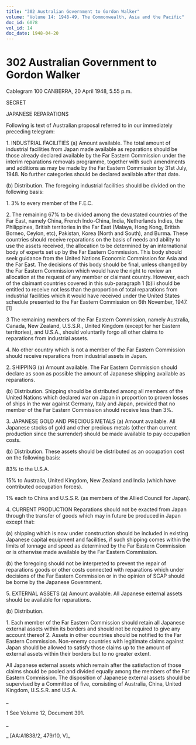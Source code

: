 ```yaml
---
title: "302 Australian Government to Gordon Walker"
volume: "Volume 14: 1948-49, The Commonwealth, Asia and the Pacific"
doc_id: 6078
vol_id: 14
doc_date: 1948-04-20
---
```


# 302 Australian Government to Gordon Walker

Cablegram 100 CANBERRA, 20 April 1948, 5.55 p.m.

SECRET

JAPANESE REPARATIONS

Following is text of Australian proposal referred to in our immediately preceding telegram:

1\. INDUSTRIAL FACILITIES (a) Amount available. The total amount of industrial facilities from Japan made available as reparations should be those already declared available by the Far Eastern Commission under the interim reparations removals programme, together with such amendments and additions as may be made by the Far Eastern Commission by 31st July, 1948. No further categories should be declared available after that date.

(b) Distribution. The foregoing industrial facilities should be divided on the following basis:

1\. 3% to every member of the F.E.C.

2\. The remaining 67% to be divided among the devastated countries of the Far East, namely China, French Indo-China, India, Netherlands Indies, the Philippines, British territories in the Far East (Malaya, Hong Kong, British Borneo, Ceylon, etc), Pakistan, Korea (North and South), and Burma. These countries should receive reparations on the basis of needs and ability to use the assets received, the allocation to be determined by an international body of experts set up by the Far Eastern Commission. This body should seek guidance from the United Nations Economic Commission for Asia and the Far East. The decisions of this body should be final, unless changed by the Far Eastern Commission which would have the right to review an allocation at the request of any member or claimant country. However, each of the claimant countries covered in this sub-paragraph 1 (b)ii should be entitled to receive not less than the proportion of total reparations from industrial facilities which it would have received under the United States schedule presented to the Far Eastern Commission on 6th November, 1947. [1]

3 The remaining members of the Far Eastern Commission, namely Australia, Canada, New Zealand, U.S.S.R., United Kingdom (except for her Eastern territories), and U.S.A., should voluntarily forgo all other claims to reparations from industrial assets.

4\. No other country which is not a member of the Far Eastern Commission should receive reparations from industrial assets in Japan.

2\. SHIPPING (a) Amount available. The Far Eastern Commission should declare as soon as possible the amount of Japanese shipping available as reparations.

(b) Distribution. Shipping should be distributed among all members of the United Nations which declared war on Japan in proportion to proven losses of ships in the war against Germany, Italy and Japan, provided that no member of the Far Eastern Commission should receive less than 3%.

3\. JAPANESE GOLD AND PRECIOUS METALS (a) Amount available. All Japanese stocks of gold and other precious metals (other than current production since the surrender) should be made available to pay occupation costs.

(b) Distribution. These assets should be distributed as an occupation cost on the following basis:

83% to the U.S.A.

15% to Australia, United Kingdom, New Zealand and India (which have contributed occupation forces).

1% each to China and U.S.S.R. (as members of the Allied Council for Japan).

4\. CURRENT PRODUCTION Reparations should not be exacted from Japan through the transfer of goods which may in future be produced in Japan except that:

(a) shipping which is now under construction should be included in existing Japanese capital equipment and facilities, if such shipping comes within the limits of tonnage and speed as determined by the Far Eastern Commission or is otherwise made available by the Far Eastern Commission.

(b) the foregoing should not be interpreted to prevent the repair of reparations goods or other costs connected with reparations which under decisions of the Far Eastern Commission or in the opinion of SCAP should be borne by the Japanese Government.

5\. EXTERNAL ASSETS (a) Amount available. All Japanese external assets should be available for reparations.

(b) Distribution.

1\. Each member of the Far Eastern Commission should retain all Japanese external assets within its borders and should not be required to give any account thereof 2. Assets in other countries should be notified to the Far Eastern Commission. Non-enemy countries with legitimate claims against Japan should be allowed to satisfy those claims up to the amount of external assets within their borders but to no greater extent.

All Japanese external assets which remain after the satisfaction of those claims should be pooled and divided equally among the members of the Far Eastern Commission. The disposition of Japanese external assets should be supervised by a Committee of five, consisting of Australia, China, United Kingdom, U.S.S.R. and U.S.A.

_

1 See Volume 12, Document 391.

_

_ [AA:A1838/2, 479/10, V]_
